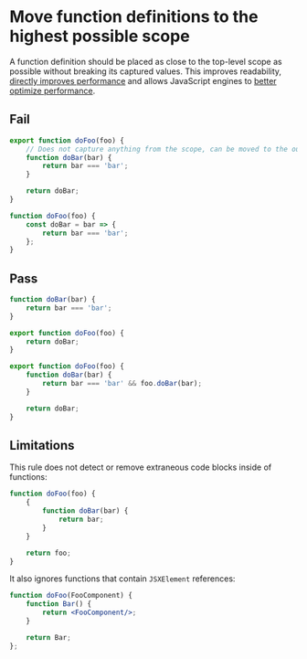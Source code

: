 # Move function definitions to the highest possible scope

A function definition should be placed as close to the top-level scope as possible without breaking its captured values. This improves readability, [directly improves performance](https://stackoverflow.com/a/81329/207247) and allows JavaScript engines to [better optimize performance](https://ponyfoo.com/articles/javascript-performance-pitfalls-v8#optimization-limit).


## Fail

```js
export function doFoo(foo) {
	// Does not capture anything from the scope, can be moved to the outer scope
	function doBar(bar) {
		return bar === 'bar';
	}

	return doBar;
}

function doFoo(foo) {
	const doBar = bar => {
		return bar === 'bar';
	};
}
```


## Pass

```js
function doBar(bar) {
	return bar === 'bar';
}

export function doFoo(foo) {
	return doBar;
}

export function doFoo(foo) {
	function doBar(bar) {
		return bar === 'bar' && foo.doBar(bar);
	}

	return doBar;
}
```


## Limitations

This rule does not detect or remove extraneous code blocks inside of functions:

```js
function doFoo(foo) {
	{
		function doBar(bar) {
			return bar;
		}
	}

	return foo;
}
```

It also ignores functions that contain `JSXElement` references:

```jsx
function doFoo(FooComponent) {
	function Bar() {
		return <FooComponent/>;
	}

	return Bar;
};
```
